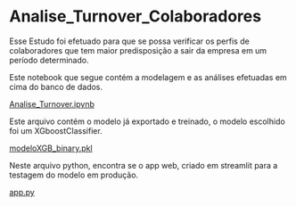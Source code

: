 # Analise_Turnover_Colaboradores

Esse Estudo foi efetuado para que se possa verificar os perfis de colaboradores que tem maior predisposição a sair da empresa em um período determinado.

Este notebook que segue contém a modelagem e as análises efetuadas em cima do banco de dados.

[Analise_Turnover.ipynb](/Analise_Turnover.ipynb)

Este arquivo contém o modelo já exportado e treinado, o modelo escolhido foi um XGboostClassifier.

[modeloXGB_binary.pkl](/modeloXGB_binary.pkl)

Neste arquivo python, encontra se o app web, criado em streamlit para a testagem do modelo em produção.

[app.py](/app.py)
